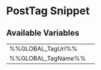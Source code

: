 # <span class="jumptarget"> PostTag Snippet </span>

## <span class="jumptarget"> Available Variables </span>
|||
|---|---|
| %%GLOBAL_TagUrl%% |
| %%GLOBAL_TagName%% |
